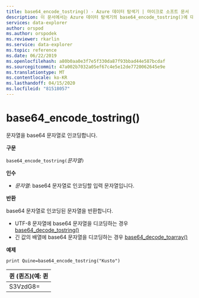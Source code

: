 ```yaml
---
title: base64_encode_tostring() - Azure 데이터 탐색기 | 마이크로 소프트 문서
description: 이 문서에서는 Azure 데이터 탐색기의 base64_encode_tostring()에 대해 설명합니다.
services: data-explorer
author: orspod
ms.author: orspodek
ms.reviewer: rkarlin
ms.service: data-explorer
ms.topic: reference
ms.date: 06/22/2019
ms.openlocfilehash: a80b0aa0e3f7e5f330da87f93bbad44e587bcdaf
ms.sourcegitcommit: 47a002b7032a05ef67c4e5e12de7720062645e9e
ms.translationtype: MT
ms.contentlocale: ko-KR
ms.lasthandoff: 04/15/2020
ms.locfileid: "81518057"
---
```

# <a name="base64_encode_tostring"></a>base64_encode_tostring()

문자열을 base64 문자열로 인코딩합니다.

**구문**

`base64_encode_tostring(`*문자열*`)`

**인수**

* *문자열*: base64 문자열로 인코딩할 입력 문자열입니다.

**반환**

base64 문자열로 인코딩된 문자열을 반환합니다.

* UTF-8 문자열에 base64 문자열을 디코딩하는 경우 [base64_decode_tostring()](base64_decode_tostringfunction.md)
* 긴 값의 배열에 base64 문자열을 디코딩하는 경우 [base64_decode_toarray()](base64_decode_toarrayfunction.md)


**예제**

```kusto
print Quine=base64_encode_tostring("Kusto")
```

|퀸 (퀸즈)(예: 퀸   |
|--------|
|S3VzdG8=|
